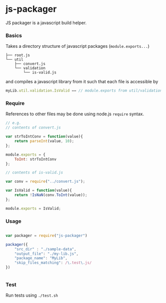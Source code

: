 # js-packager

JS packager is a javascript build helper.

### Basics
Takes a directory structure of javascript packages (`module.exports...`)
```
├── root.js
└── util
    ├── convert.js
    └── validation
        └── is-valid.js
```

and compiles a javascript library from it such that 
each file is accessible by

```js
myLib.util.validation.IsValid == // module.exports from util/validation/is-valid.js
```

### Require

References to other files may be done using node.js `require` syntax.
```js
// e.g.
// contents of convert.js

var strToIntConv = function(value){
	return parseInt(value, 10);
};

module.exports = {
	ToInt: strToIntConv
};

// contents of is-valid.js 

var conv = require("../convert.js");

var IsValid = function(value){
	return !IsNaN(conv.ToInt(value));
};

module.exports = IsValid;
```

### Usage

```js

var packager = require("js-packager")

packager({
	"src_dir" : "./sample-data",
	"output_file": "./my-lib.js",
	"package_name": "MyLib",
	"skip_files_matching": /\.test\.js/
})
	
```

### Test

Run tests using `./test.sh`
